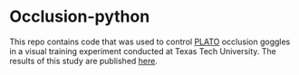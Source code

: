 # Occlusion-python
This repo contains code that was used to control <a href="http://www.translucent.ca/products/plato-visual-occlusion-spectacles/">PLATO</a> occlusion goggles in a visual training experiment conducted at Texas Tech University.
The results of this study are published <a href="http://journals.sagepub.com/doi/abs/10.1177/1541931213601859">here</a>.
